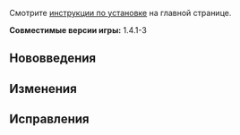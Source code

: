 Смотрите [инструкции по установке](https://github.com/CCDirectLink/crosscode-ru#инструкции-по-установке) на главной странице.

**Совместимые версии игры:** 1.4.1-3

## Нововведения

## Изменения

## Исправления
